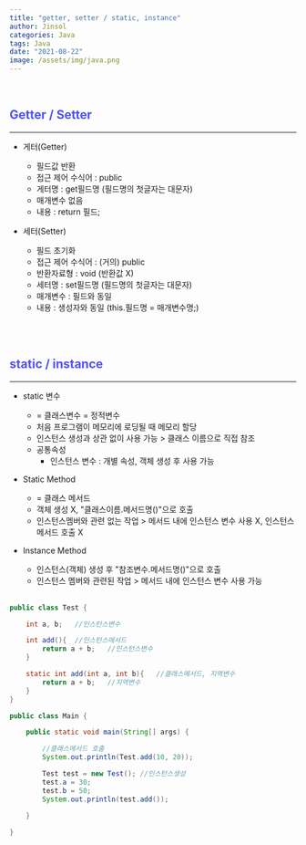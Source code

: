 ```yaml
---
title: "getter, setter / static, instance"
author: Jinsol
categories: Java
tags: Java
date: "2021-08-22"
image: /assets/img/java.png
---
```


<br>

## <span style="color:#5050f7">Getter / Setter</span>

<hr>

- 게터(Getter)
    - 필드값 반환
    - 접근 제어 수식어 : public
    - 게터명 : get필드명 (필드명의 첫글자는 대문자)
    - 매개변수 없음
    - 내용 : return 필드;

- 세터(Setter)
    - 필드 초기화
    - 접근 제어 수식어 : (거의) public
    - 반환자료형 : void (반환값 X)
    - 세터명 : set필드명 (필드명의 첫글자는 대문자)
    - 매개변수 : 필드와 동일
    - 내용 : 생성자와 동일 (this.필드명 = 매개변수명;)    

<br><br>

## <span style="color:#5050f7">static / instance</span>

<hr>

- static 변수
    - = 클래스변수 = 정적변수
    - 처음 프로그램이 메모리에 로딩될 때 메모리 할당
    - 인스턴스 생성과 상관 없이 사용 가능 > 클래스 이름으로 직접 참조
    - 공통속성
        - 인스턴스 변수 : 개별 속성, 객체 생성 후 사용 가능

- Static Method
    - = 클래스 메서드
    - 객체 생성 X, "클래스이름.메서드명()"으로 호출
    - 인스턴스멤버와 관련 없는 작업 > 메서드 내에 인스턴스 변수 사용 X, 인스턴스 메서드 호출 X

- Instance Method
    - 인스턴스(객체) 생성 후 "참조변수.메서드명()"으로 호출
    - 인스턴스 멤버와 관련된 작업 > 메서드 내에 인스턴스 변수 사용 가능   

    <br>

```java
public class Test {

	int a, b;   //인스턴스변수

	int add(){  //인스턴스메서드
	    return a + b;   //인스턴스변수
	}

	static int add(int a, int b){   //클래스메서드, 지역변수
	    return a + b;   //지역변수
	}
}
```


```java
public class Main {

	public static void main(String[] args) {

		//클래스메서드 호출
		System.out.println(Test.add(10, 20));

		Test test = new Test(); //인스턴스생성
		test.a = 30;
		test.b = 50;
		System.out.println(test.add());
	
	}

}
```